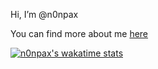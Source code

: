 Hi, I’m @n0npax

You can find more about me [here](https://www.linkedin.com/in/marcin-niemira-4a826a104/)

[![n0npax's wakatime stats](https://github-readme-stats.vercel.app/api?username=n0npax)]()
